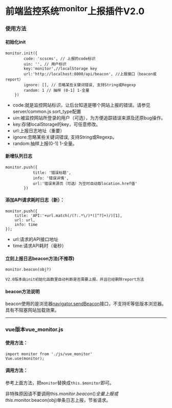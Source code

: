 # 前端监控系统<sup>monitor</sup>上报插件V2.0

### 使用方法

#### 初始化init

```
monitor.init({
        code: 'scscms', // 上报的code标识
        uin: '', // 用户标识
        key:'monitor',//localStorage key
        url:'http://localhost:8000/api/beacon', //上报接口（beacon或report）
        ignore: [], // 忽略某些关键词错误, 支持String或Regexp
        random: 1 // 抽样 (0-1] 1-全量
    })
```

- code:就是监控网站标识，让后台知道是哪个网站上报的错误。请参见server/common.js  sort_type配置
- uin:被监控网站所登录的用户（可选），为方便追踪错误来源及还原bug操作。
- key:存储localStorage的key，可任意修改。
- url:上报日志地址（重要）
- ignore:忽略某些关键词错误, 支持String或Regexp。
- random:抽样上报(0-1] 1-全量。

#### 新增队列日志

```
monitor.push({
            title: '错误标题',
            info: '错误详情',
            url:'错误来源页（可选）为空时自动取location.href值'
        })
```

#### 添加API请求耗时日志（新）：

```
monitor.push({
	title: 'API:'+url.match(/(?:.*\/)*([^?]+)/)[1],
    url: url,
    info: time
});

```

- url:请求的API接口地址
- time:请求API耗时（毫秒）

#### 立刻上报日志beacon方法(不推荐)

```
monitor.beacon(obj?)
```

`V2.0版本由init初始化函数里自动判断是否需要上报，并且已经删除report方法`

#### beacon方法说明

beacon使用的是浏览器[navigator.sendBeacon](https://developer.mozilla.org/zh-CN/docs/Web/API/Navigator/sendBeacon)接口，不支持IE等低版本浏览器。具有不阻塞网站加载效果。

---

### vue版本vue_monitor.js

#### 使用方法：

```
import monitor from './js/vue_monitor'
Vue.use(monitor);
```

#### 调用方法：

参考上面方法，把`monitor`替换成`this.$monitor`即可。

非特殊原因请不要调用this.$monitor.beacon()全量上报或this.$monitor.beacon(obj)单条日志上报，节省请求。